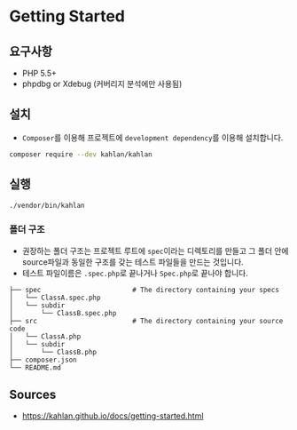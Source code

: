 # Getting Started

## 요구사항

* PHP 5.5+
* phpdbg or Xdebug (커버리지 분석에만 사용됨)

## 설치

* `Composer`를 이용해 프로젝트에 `development dependency`를 이용해 설치합니다.

```bash
composer require --dev kahlan/kahlan
```

## 실행

```bash
./vendor/bin/kahlan
```

### 폴더 구조

* 권장하는 폴더 구조는 프로젝트 루트에 `spec`이라는 디렉토리를 만들고 그 폴더
  안에 source파일과 동일한 구조를 갖는 테스트 파일들을 만드는 것입니다.
* 테스트 파일이름은 `.spec.php`로 끝나거나 `Spec.php`로 끝나야 합니다.

```
├── spec                       # The directory containing your specs
│   └── ClassA.spec.php
│   └── subdir
│       └── ClassB.spec.php
├── src                        # The directory containing your source code
│   └── ClassA.php
│   └── subdir
│       └── ClassB.php
├── composer.json
└── README.md
```

## Sources

* https://kahlan.github.io/docs/getting-started.html
